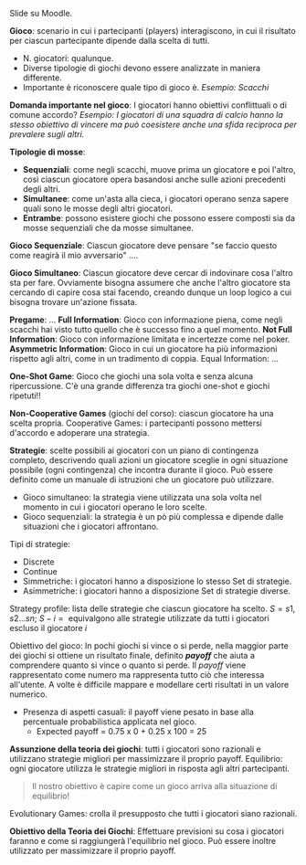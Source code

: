 Slide su Moodle.

**Gioco**: scenario in cui i partecipanti (players) interagiscono, in cui il risultato per ciascun partecipante dipende dalla scelta di tutti.
- N. giocatori: qualunque.
- Diverse tipologie di giochi devono essere analizzate in maniera differente.
- Importante è riconoscere quale tipo di gioco è.
*Esempio: Scacchi*

**Domanda importante nel gioco**: I giocatori hanno obiettivi conflittuali o di comune accordo?
*Esempio: I giocatori di una squadra di calcio hanno la stesso obiettivo di vincere ma può coesistere anche una sfida reciproca per prevalere sugli altri.*

**Tipologie di mosse**:
- **Sequenziali**: come negli scacchi, muove prima un giocatore e poi l'altro, così ciascun giocatore opera basandosi anche sulle azioni precedenti degli altri.
- **Simultanee**: come un'asta alla cieca, i giocatori operano senza sapere quali sono le mosse degli altri giocatori.
- **Entrambe**: possono esistere giochi che possono essere composti sia da mosse sequenziali che da mosse simultanee.

**Gioco Sequenziale**: Ciascun giocatore deve pensare "se faccio questo come reagirà il mio avversario" ....

**Gioco Simultaneo**: Ciascun giocatore deve cercar di indovinare cosa l'altro sta per fare. Ovviamente bisogna assumere che anche l'altro giocatore sta cercando di capire cosa stai facendo, creando dunque un loop logico a cui bisogna trovare un'azione fissata.

**Pregame**: ...
**Full Information**: Gioco con informazione piena, come negli scacchi hai visto tutto quello che è successo fino a quel momento.
**Not Full Information**: Gioco con informazione limitata e incertezze come nel poker. 
**Asymmetric Information**: Gioco in cui un giocatore ha più informazioni rispetto agli altri, come in un tradimento di coppia.
Equal Information: ...

**One-Shot Game**: Gioco che giochi una sola volta e senza alcuna ripercussione.
C'è una grande differenza tra giochi one-shot e giochi ripetuti!!

**Non-Cooperative Games** (giochi del corso): ciascun giocatore ha una scelta propria.
Cooperative Games: i partecipanti possono mettersi d'accordo e adoperare una strategia.

**Strategie**: scelte possibili ai giocatori con un piano di contingenza completo, descrivendo quali azioni un giocatore sceglie in ogni situazione possibile (ogni contingenza) che incontra durante il gioco. Può essere definito come un manuale di istruzioni che un giocatore può utilizzare.
- Gioco simultaneo: la strategia viene utilizzata una sola volta nel momento in cui i giocatori operano le loro scelte.
- Gioco sequenziali: la strategia è un pò più complessa e dipende dalle situazioni che i giocatori affrontano.

Tipi di strategie:
- Discrete
- Continue
- Simmetriche: i giocatori hanno a disposizione lo stesso Set di strategie.
- Asimmetriche: i giocatori hanno a disposizione Set di strategie diverse.

Strategy profile: lista delle strategie che ciascun giocatore ha scelto. $S = {s1, s2 ... sn}$; $S-i ={}$ equivalgono alle strategie utilizzate da tutti i giocatori escluso il giocatore $i$ 

Obiettivo del gioco: In pochi giochi si vince o si perde, nella maggior parte dei giochi si ottiene un risultato finale, definito ***payoff*** che aiuta a comprendere quanto si vince o quanto si perde.
Il *payoff* viene rappresentato come numero ma rappresenta tutto ciò che interessa all'utente. A volte è difficile mappare e modellare certi risultati in un valore numerico.
- Presenza di aspetti casuali: il payoff viene pesato in base alla percentuale probabilistica applicata nel gioco.
	- Expected payoff = 0.75 x 0 + 0.25 x 100 = 25

**Assunzione della teoria dei giochi**: tutti i giocatori sono razionali e utilizzano strategie migliori per massimizzare il proprio payoff.
Equilibrio: ogni giocatore utilizza le strategie migliori in risposta agli altri partecipanti.
>Il nostro obiettivo è capire come un gioco arriva alla situazione di equilibrio!

Evolutionary Games: crolla il presupposto che tutti i giocatori siano razionali.

**Obiettivo della Teoria dei Giochi**: Effettuare previsioni su cosa i giocatori faranno e come si raggiungerà l'equilibrio nel gioco. Può essere inoltre utilizzato per massimizzare il proprio payoff.